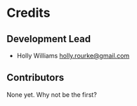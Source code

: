 # Credits


## Development Lead

* Holly Williams <holly.rourke@gmail.com>

## Contributors

None yet. Why not be the first?
